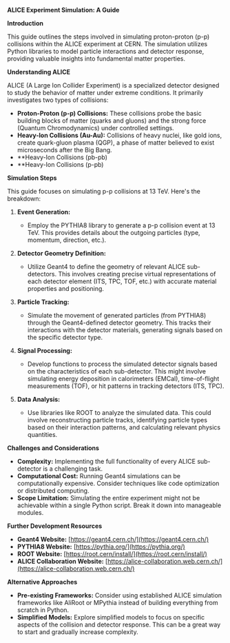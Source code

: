 **ALICE Experiment Simulation: A Guide**

**Introduction**

This guide outlines the steps involved in simulating proton-proton (p-p) collisions within the ALICE experiment at CERN. The simulation utilizes Python libraries to model particle interactions and detector response, providing valuable insights into fundamental matter properties.

**Understanding ALICE**

ALICE (A Large Ion Collider Experiment) is a specialized detector designed to study the behavior of matter under extreme conditions. It primarily investigates two types of collisions:

* **Proton-Proton (p-p) Collisions:** These collisions probe the basic building blocks of matter (quarks and gluons) and the strong force (Quantum Chromodynamics) under controlled settings.
* **Heavy-Ion Collisions (Au-Au):** Collisions of heavy nuclei, like gold ions, create quark-gluon plasma (QGP), a phase of matter believed to exist microseconds after the Big Bang.
* **Heavy-Ion Collisions (pb-pb)
* **Heavy-Ion Collisions (p-pb)

**Simulation Steps**

This guide focuses on simulating p-p collisions at 13 TeV. Here's the breakdown:

1. **Event Generation:**
   - Employ the PYTHIA8 library to generate a p-p collision event at 13 TeV. This provides details about the outgoing particles (type, momentum, direction, etc.).

2. **Detector Geometry Definition:**
   - Utilize Geant4 to define the geometry of relevant ALICE sub-detectors. This involves creating precise virtual representations of each detector element (ITS, TPC, TOF, etc.) with accurate material properties and positioning.

3. **Particle Tracking:**
   - Simulate the movement of generated particles (from PYTHIA8) through the Geant4-defined detector geometry. This tracks their interactions with the detector materials, generating signals based on the specific detector type.

4. **Signal Processing:**
   - Develop functions to process the simulated detector signals based on the characteristics of each sub-detector. This might involve simulating energy deposition in calorimeters (EMCal), time-of-flight measurements (TOF), or hit patterns in tracking detectors (ITS, TPC).

5. **Data Analysis:**
   - Use libraries like ROOT to analyze the simulated data. This could involve reconstructing particle tracks, identifying particle types based on their interaction patterns, and calculating relevant physics quantities.

**Challenges and Considerations**

* **Complexity:** Implementing the full functionality of every ALICE sub-detector is a challenging task.
* **Computational Cost:** Running Geant4 simulations can be computationally expensive. Consider techniques like code optimization or distributed computing.
* **Scope Limitation:** Simulating the entire experiment might not be achievable within a single Python script. Break it down into manageable modules.

**Further Development Resources**

* **Geant4 Website:** [https://geant4.cern.ch/](https://geant4.cern.ch/)
* **PYTHIA8 Website:** [https://pythia.org/](https://pythia.org/)
* **ROOT Website:** [https://root.cern/install/](https://root.cern/install/)
* **ALICE Collaboration Website:** [https://alice-collaboration.web.cern.ch/](https://alice-collaboration.web.cern.ch/)

**Alternative Approaches**

* **Pre-existing Frameworks:** Consider using established ALICE simulation frameworks like AliRoot or MPythia instead of building everything from scratch in Python.
* **Simplified Models:** Explore simplified models to focus on specific aspects of the collision and detector response. This can be a great way to start and gradually increase complexity.
